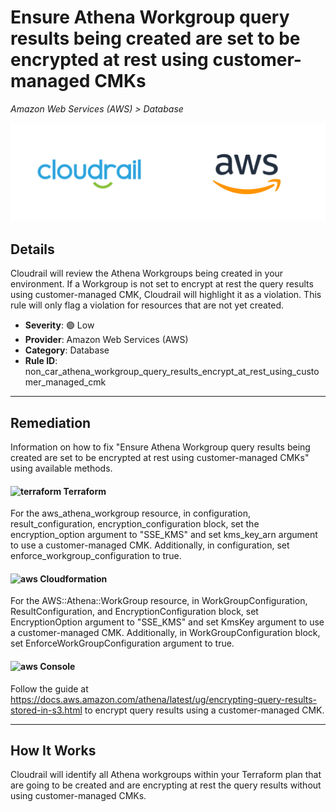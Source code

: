 # Ensure Athena Workgroup query results being created are set to be encrypted at rest using customer-managed CMKs

*Amazon Web Services (AWS) > Database*

![Cloudrail and Amazon Web Services (AWS) logos](../images/cloudrail_aws.png)

## Details
Cloudrail will review the Athena Workgroups being created in your environment. If a Workgroup is not set to encrypt at rest the query results using customer-managed CMK, Cloudrail will highlight it as a violation. This rule will only flag a violation for resources that are not yet created.

- **Severity**: 🟢 Low
- **Provider**: Amazon Web Services (AWS)
- **Category**: Database
- **Rule ID**: non_car_athena_workgroup_query_results_encrypt_at_rest_using_customer_managed_cmk

---

## Remediation
Information on how to fix "Ensure Athena Workgroup query results being created are set to be encrypted at rest using customer-managed CMKs" using available methods.


####  <img src="../_media/emojis/terraform.png" alt="terraform" width="20"/>  Terraform
For the aws_athena_workgroup resource, in configuration, result_configuration, encryption_configuration block, set the encryption_option argument to "SSE_KMS" and set kms_key_arn argument to use a customer-managed CMK. Additionally, in configuration, set enforce_workgroup_configuration to true.








#### <img src="../_media/emojis/aws.png" alt="aws" width="20"/> Cloudformation
For the AWS::Athena::WorkGroup resource, in WorkGroupConfiguration, ResultConfiguration, and EncryptionConfiguration block, set EncryptionOption argument to "SSE_KMS" and set KmsKey argument to use a customer-managed CMK. Additionally, in WorkGroupConfiguration block, set EnforceWorkGroupConfiguration argument to true.



####  <img src="../_media/emojis/aws.png" alt="aws" width="20"/> Console
Follow the guide at <https://docs.aws.amazon.com/athena/latest/ug/encrypting-query-results-stored-in-s3.html> to encrypt query results using a customer-managed CMK.




---

## How It Works
Cloudrail will identify all Athena workgroups within your Terraform plan that are going to be created and are encrypting at rest the query results without using customer-managed CMKs.